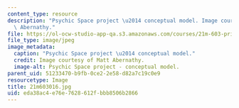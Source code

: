 ```yaml
---
content_type: resource
description: "Psychic Space project \u2014 conceptual model. Image courtesy of Matt\
  \ Abernathy."
file: https://ol-ocw-studio-app-qa.s3.amazonaws.com/courses/21m-603-principles-of-design-fall-2005/eda38ac4e76e7628612fbbb8506b2866_21m603016.jpg
file_type: image/jpeg
image_metadata:
  caption: "Psychic Space project \u2014 conceptual model."
  credit: Image courtesy of Matt Abernathy.
  image-alt: Psychic Space project - conceptual model.
parent_uid: 51233470-b9fb-0ce2-2e58-d82a7c19c0e9
resourcetype: Image
title: 21m603016.jpg
uid: eda38ac4-e76e-7628-612f-bbb8506b2866
---
```

